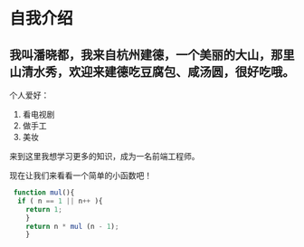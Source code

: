 # 自我介绍

## 我叫潘晓都，我来自杭州建德，一个美丽的大山，那里山清水秀，欢迎来建德吃豆腐包、咸汤圆，很好吃哦。

个人爱好：

1. 看电视剧
2. 做手工
3. 美妆

来到这里我想学习更多的知识，成为一名前端工程师。

现在让我们来看看一个简单的小函数吧！

```javascript
 function mul(){
  if ( n == 1 || n++ ){
    return 1;
    }
    return n * mul (n - 1);
    }
```
